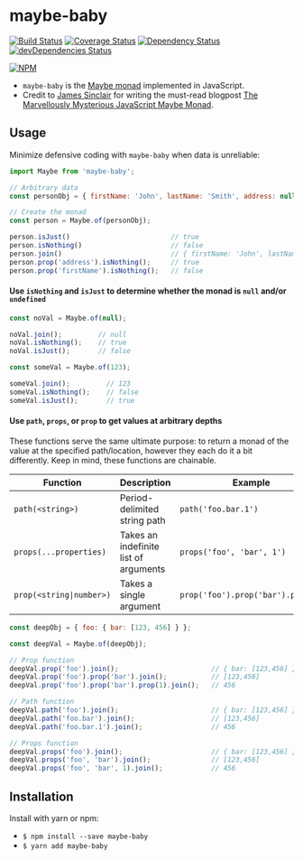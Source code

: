 # maybe-baby

[![Build Status](https://travis-ci.org/mikechabot/maybe-baby.svg?branch=master)](https://travis-ci.org/mikechabot/maybe-baby)
[![Coverage Status](https://coveralls.io/repos/github/mikechabot/maybe-baby/badge.svg?branch=master&cacheBuster=1)](https://coveralls.io/github/mikechabot/maybe-baby?branch=master)
[![Dependency Status](https://david-dm.org/mikechabot/maybe-baby.svg)](https://david-dm.org/mikechabot/maybe-baby)
[![devDependencies Status](https://david-dm.org/mikechabot/maybe-baby/dev-status.svg)](https://david-dm.org/mikechabot/maybe-baby?type=dev)

[![NPM](https://nodei.co/npm/maybe-baby.png)](https://nodei.co/npm/maybe-baby/)

* `maybe-baby` is the [Maybe monad](https://en.wikipedia.org/wiki/Monad_(functional_programming)#The_Maybe_monad) implemented in JavaScript. 
* Credit to [James Sinclair](https://github.com/jrsinclair) for writing the must-read blogpost [The Marvellously Mysterious JavaScript Maybe Monad](http://jrsinclair.com/articles/2016/marvellously-mysterious-javascript-maybe-monad/).

## Usage

Minimize defensive coding with `maybe-baby` when data is unreliable:

```javascript
import Maybe from 'maybe-baby';

// Arbitrary data
const personObj = { firstName: 'John', lastName: 'Smith', address: null };

// Create the monad
const person = Maybe.of(personObj);

person.isJust()                         // true
person.isNothing()                      // false
person.join()                           // { firstName: 'John', lastName: 'Smith', address: null }
person.prop('address').isNothing();     // true
person.prop('firstName').isNothing();   // false   

```

#### Use `isNothing` and `isJust` to determine whether the monad is `null` and/or `undefined`
```javascript
const noVal = Maybe.of(null);

noVal.join();         // null
noVal.isNothing();    // true
noVal.isJust();       // false

const someVal = Maybe.of(123);

someVal.join();         // 123
someVal.isNothing();    // false
someVal.isJust();       // true
```
#### Use `path`, `props`, or `prop` to get values at arbitrary depths

These functions serve the same ultimate purpose: to return a monad of the value at the specified path/location, however they each do it a bit differently. Keep in mind, these functions are chainable.

| Function | Description | Example 
| ----- | ---- | ----------- |
| `path(<string>)` | Period-delimited string path | `path('foo.bar.1')` |
| `props(...properties)` | Takes an indefinite list of arguments | `props('foo', 'bar', 1')` |
| `prop(<string\|number>)` | Takes a single argument | `prop('foo').prop('bar').prop(1)` |

```javascript
const deepObj = { foo: { bar: [123, 456] } };

const deepVal = Maybe.of(deepObj);

// Prop function
deepVal.prop('foo').join();                       // { bar: [123,456] }
deepVal.prop('foo').prop('bar').join();           // [123,456]
deepVal.prop('foo').prop('bar').prop(1).join();   // 456

// Path function
deepVal.path('foo').join();                       // { bar: [123,456] }
deepVal.path('foo.bar').join();                   // [123,456]
deepVal.path('foo.bar.1').join();                 // 456

// Props function
deepVal.props('foo').join();                      // { bar: [123,456] }
deepVal.props('foo', 'bar').join();               // [123,456]
deepVal.props('foo', 'bar', 1).join();            // 456
```

## Installation

Install with yarn or npm:

* `$ npm install --save maybe-baby`
* `$ yarn add maybe-baby`
